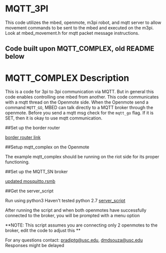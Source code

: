 # MQTT_3PI

This code utilizes the mbed, openmote, m3pi robot, and mqtt server to allow
movement commands to be sent to the mbed and executed on the m3pi.
Look at mbed_movement.h for mqtt packet message instructions.


Code built upon MQTT_COMPLEX, old README below
-------------------------------------------------------------------------------

# MQTT_COMPLEX Description

This is a code for 3pi to 3pi communication via MQTT. 
But in general this code enables controlling one mbed from another. 
This code communicates with a mqtt thread on the Openmote side.
When the Openmote send a command ``MQTT_GO``, MBED can talk directly to a MQTT broker through the openmote.
Before you send a mqtt msg check for the `mqtt_go` flag. 
If it is SET, then it is okay to use mqtt communication.

##Set up the border router 

[border router link](https://github.com/ANRGUSC/anrg-riot/tree/develop/examples/emcute_border_router_3pi)

##Setup mqtt_complex on the Openmote

The example mqtt_complex should be running on the riot side for its proper functioning.

##Set up the MQTT_SN broker

[updated mosquitto.rsmb](https://github.com/ANRGUSC/mosquitto.rsmb)

##Get the server_script

Run using python3 
Haven't tested python 2.7
[server_script](https://github.com/ANRGUSC/anrg-riot/tree/mqtt_bootstrap/examples/MQTT_HDLC/tools) 

After running the script and when both openmotes have successfully connected to the broker,
you will be prompted with a menu option

**NOTE: This script assumes you are connecting only 2 openmotes to the broker,
	edit the code to adjust this **

For any questions contact: pradiptg@usc.edu, dmdsouza@usc.edu
Responses might be delayed


